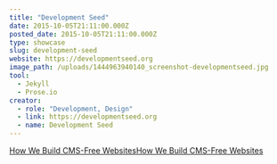 ```yaml
---
title: "Development Seed"
date: 2015-10-05T21:11:00.000Z
posted_date: 2015-10-05T21:11:00.000Z
type: showcase
slug: development-seed
website: https://developmentseed.org
image_path: /uploads/1444963940140_screenshot-developmentseed.jpg
tool:
  - Jekyll
  - Prose.io
creator:
  - role: "Development, Design"
  - link: https://developmentseed.org
  - name: Development Seed
---
```

[How We Build CMS-Free Websites](https://developmentseed.org/blog/2012/07/27/build-cms-free-websites/)[How We Build CMS-Free Websites](https://developmentseed.org/blog/2012/07/27/build-cms-free-websites/)

